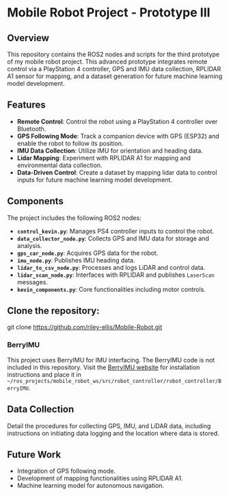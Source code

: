 # Mobile Robot Project - Prototype III

## Overview
This repository contains the ROS2 nodes and scripts for the third prototype of my mobile robot project. This advanced prototype integrates remote control via a PlayStation 4 controller, GPS and IMU data collection, RPLIDAR A1 sensor for mapping, and a dataset generation for future machine learning model development.

## Features
- **Remote Control**: Control the robot using a PlayStation 4 controller over Bluetooth.
- **GPS Following Mode**: Track a companion device with GPS (ESP32) and enable the robot to follow its position.
- **IMU Data Collection**: Utilize IMU for orientation and heading data.
- **Lidar Mapping**: Experiment with RPLIDAR A1 for mapping and environmental data collection.
- **Data-Driven Control**: Create a dataset by mapping lidar data to control inputs for future machine learning model development.

## Components
The project includes the following ROS2 nodes:
- **`control_kevin.py`**: Manages PS4 controller inputs to control the robot.
- **`data_collector_node.py`**: Collects GPS and IMU data for storage and analysis.
- **`gps_car_node.py`**: Acquires GPS data for the robot.
- **`imu_node.py`**: Publishes IMU heading data.
- **`lidar_to_csv_node.py`**: Processes and logs LiDAR and control data.
- **`lidar_scan_node.py`**: Interfaces with RPLIDAR and publishes `LaserScan` messages.
- **`kevin_components.py`**: Core functionalities including motor controls.

## Clone the repository:
git clone https://github.com/riley-ellis/Mobile-Robot.git


### BerryIMU
This project uses BerryIMU for IMU interfacing. The BerryIMU code is not included in this repository. Visit the [BerryIMU website](http://ozzmaker.com/berryimu) for installation instructions and place it in `~/ros_projects/mobile_robot_ws/src/robot_controller/robot_controller/BerryIMU`.

## Data Collection
Detail the procedures for collecting GPS, IMU, and LiDAR data, including instructions on initiating data logging and the location where data is stored.

## Future Work
- Integration of GPS following mode.
- Development of mapping functionalities using RPLIDAR A1.
- Machine learning model for autonomous navigation.
